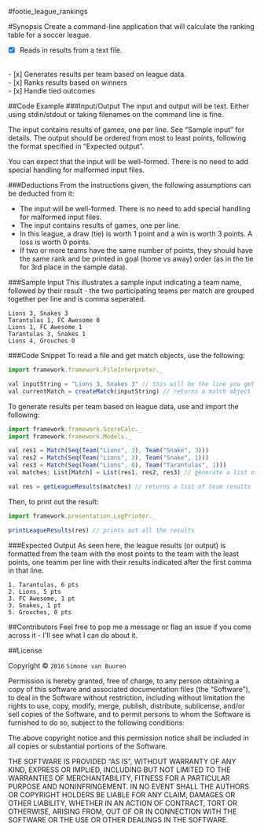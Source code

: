 #footie_league_rankings

#Synopsis
Create a command-line application that will calculate the ranking table for a soccer league.
<br>
- [x] Reads in results from a text file.
<br>
- [x] Generates results per team based on league data.
<br>
- [x] Ranks results based on winners
<br>
- [x] Handle tied outcomes

##Code Example
###Input/Output
The input and output will be text. Either using stdin/stdout or taking filenames on the command line is fine.

The input contains results of games, one per line. See “Sample input” for details.
The output should be ordered from most to least points, following the format specified in “Expected output”.

You can expect that the input will be well-formed. There is no need to add special handling for malformed input files.

###Deductions
From the instructions given, the following assumptions can be deducted from it:
- The input will be well-formed. There is no need to add special handling for malformed input files.
- The input contains results of games, one per line.
- In this league, a draw (tie) is worth 1 point and a win is worth 3 points. A loss is worth 0 points.
- If two or more teams have the same number of points, they should have the same rank and be printed in goal (home vs away) order (as in the tie for 3rd place in the sample data).

###Sample Input
This illustrates a sample input indicating a team name, followed by their result - the two participating teams per match are grouped together per line and is comma seperated.

```
Lions 3, Snakes 3
Tarantulas 1, FC Awesome 0
Lions 1, FC Awesome 1
Tarantulas 3, Snakes 1
Lions 4, Grouches 0
```

###Code Snippet
To read a file and get match objects, use the following:

```javascript
import framework.framework.FileInterpreter._

val inputString = "Lions 3, Snakes 3" // this will be the line you get from an input file
val currentMatch = createMatch(inputString) // returns a match object
```

To generate results per team based on league data, use and import the following:

```javascript
import framework.framework.ScoreCalc._
import framework.framework.Models._

val res1 = Match(Seq(Team("Lions", 3), Team("Snake", 3)))
val res2 = Match(Seq(Team("Lions", 3), Team("Snake", 1)))
val res3 = Match(Seq(Team("Lions", 0), Team("Tarantulas", 1)))
val matches: List[Match] = List(res1, res2, res3) // generate a list of matches from all the above match instances

val res = getLeagueResults(matches) // returns a list of team results
```

Then, to print out the result:

```javascript
import framework.presentation.LogPrinter._

printLeagueResults(res) // prints out all the results
```

###Expected Output
As seen here, the league results (or output) is formatted from the team with the most points to the team with the least points, one teamm per line with their results indicated after the first comma in that line.

```
1. Tarantulas, 6 pts
2. Lions, 5 pts
3. FC Awesome, 1 pt
3. Snakes, 1 pt
5. Grouches, 0 pts
```

##Contributors
Feel free to pop me a message or flag an issue if you come across it - I'll see what I can do about it.

##License

Copyright © `2016` `Simone van Buuren`

Permission is hereby granted, free of charge, to any person
obtaining a copy of this software and associated documentation
files (the “Software”), to deal in the Software without
restriction, including without limitation the rights to use,
copy, modify, merge, publish, distribute, sublicense, and/or sell
copies of the Software, and to permit persons to whom the
Software is furnished to do so, subject to the following
conditions:

The above copyright notice and this permission notice shall be
included in all copies or substantial portions of the Software.

THE SOFTWARE IS PROVIDED “AS IS”, WITHOUT WARRANTY OF ANY KIND,
EXPRESS OR IMPLIED, INCLUDING BUT NOT LIMITED TO THE WARRANTIES
OF MERCHANTABILITY, FITNESS FOR A PARTICULAR PURPOSE AND
NONINFRINGEMENT. IN NO EVENT SHALL THE AUTHORS OR COPYRIGHT
HOLDERS BE LIABLE FOR ANY CLAIM, DAMAGES OR OTHER LIABILITY,
WHETHER IN AN ACTION OF CONTRACT, TORT OR OTHERWISE, ARISING
FROM, OUT OF OR IN CONNECTION WITH THE SOFTWARE OR THE USE OR
OTHER DEALINGS IN THE SOFTWARE.